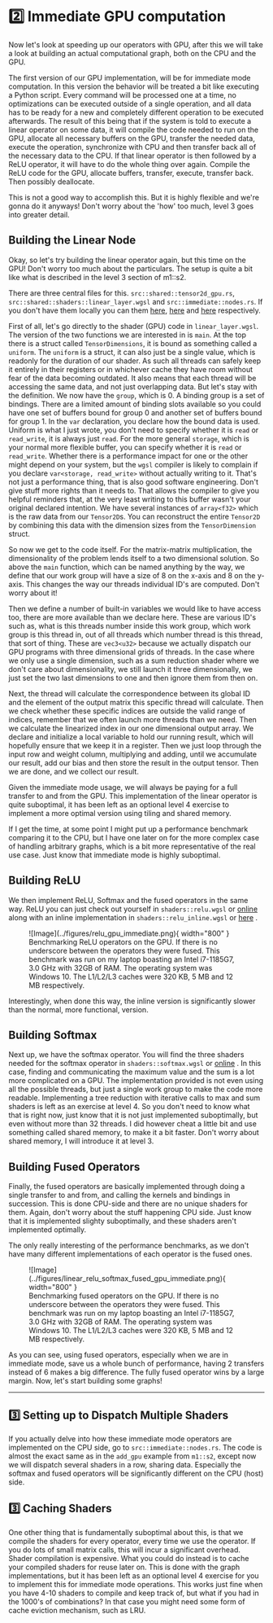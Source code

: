 # 2️⃣ Immediate GPU computation
Now let's look at speeding up our operators with GPU, after this
we will take a look at building an actual computational graph, both
on the CPU and the GPU.

The first version of our GPU implementation, will be for immediate mode computation.
In this version the behavior will be treated a bit like executing a Python script.
Every command will be processed one at a time, no optimizations can be executed outside
of a single operation, and all data has to be ready for a new and completely different
operation to be executed afterwards. The result of this being that if the system
is told to execute a linear operator on some data, it will compile the code needed
to run on the GPU, allocate all necessary buffers on the GPU, transfer the needed data,
execute the operation, synchronize with CPU and then transfer back all of the necessary
data to the CPU. If that linear operator is then followed by a ReLU operator, it will
have to do the whole thing over again. Compile the ReLU code for the GPU,
allocate buffers, transfer, execute, transfer back. Then possibly deallocate.

This is not a good way to accomplish this. But it is highly flexible and
we're gonna do it anyways! Don't worry about the 'how' too much, level 3
goes into greater detail.

## Building the Linear Node
Okay, so let's try building the linear operator again, but this time on
the GPU! Don't worry too much about the particulars. The setup is quite
a bit like what is described in the level 3 section of m1::s2.

There are three central files for this. ```src::shared::tensor2d_gpu.rs```,
```src::shared::shaders::linear_layer.wgsl``` and ```src::immediate::nodes.rs```.
If you don't have them locally you can them
[here](https://github.com/absorensen/the-real-timers-guide-to-the-computational-galaxy/blob/main/m1_memory_hierarchies/code/computational_graphs/src/shared/tensor2d_gpu.rs),
[here](https://github.com/absorensen/the-real-timers-guide-to-the-computational-galaxy/blob/main/m1_memory_hierarchies/code/computational_graphs/src/shared/shaders/linear_layer.wgsl) and
[here](https://github.com/absorensen/the-real-timers-guide-to-the-computational-galaxy/blob/main/m1_memory_hierarchies/code/computational_graphs/src/immediate/nodes.rs)
respectively.

First of all, let's go directly to the shader (GPU) code in ```linear_layer.wgsl```.
The version of the two functions we are interested in is ```main```.
At the top there is a struct called ```TensorDimensions```, it is
bound as something called a ```uniform```. The ```uniform``` is a struct,
it can also just be a single value, which is readonly for the duration of our shader.
As such all threads can safely keep it entirely in their registers or in whichever
cache they have room without fear of the data becoming outdated. It also
means that each thread will be accessing the same data, and not just overlapping
data. But let's stay with the definition. We now have the ```group```, which is 0.
A binding group is a set of bindings. There are a limited amount of binding slots
available so you could have one set of buffers bound for group 0 and another set
of buffers bound for group 1. In the ```var``` declaration, you declare how the
bound data is used. Uniform is what I just wrote, you don't need to specify whether
it is ```read``` or ```read_write```, it is always just ```read```. For the more
general ```storage```, which is your normal more flexible buffer, you can specify
whether it is ```read``` or ```read_write```. Whether there is a performance impact
for one or the other might depend on your system, but the ```wgsl``` compiler is
likely to complain if you declare ```var<storage, read_write>``` without actually
writing to it. That's not just a performance thing, that is also good software
engineering. Don't give stuff more rights than it needs to. That allows
the compiler to give you helpful reminders that, at the very least writing
to this buffer wasn't your original declared intention.
We have several instances of ```array<f32>``` which is the raw data from our
```Tensor2D```s. You can reconstruct the entire ```Tensor2D``` by combining
this data with the dimension sizes from the ```TensorDimension``` struct.

So now we get to the code itself. For the matrix-matrix multiplication, the
dimensionality of the problem lends itself to a two dimensional solution.
So above the ```main``` function, which can be named anything by the way,
we define that our work group will have a size of 8 on the x-axis and
8 on the y-axis. This changes the way our threads individual ID's are
computed. Don't worry about it!

Then we define a number of built-in variables we would like to have
access too, there are more available than we declare here.
These are various ID's such as, what is this threads number inside
this work group, which work group is this thread in, out of all threads
which number thread is this thread, that sort of thing.
These are ```vec3<u32>``` because we actually dispatch our GPU programs
with three dimensional grids of threads. In the case where we only
use a single dimension, such as a sum reduction shader where we don't
care about dimensionality, we still launch it three dimensionally,
we just set the two last dimensions to one and then ignore them from
then on.

Next, the thread will calculate the correspondence between its global
ID and the element of the output matrix this specific thread will calculate.
Then we check whether these specific indices are outside the valid range
of indices, remember that we often launch more threads than we need.
Then we calculate the linearized index in our one dimensional output array.
We declare and initialize a local variable to hold our running result,
which will hopefully ensure that we keep it in a register.
Then we just loop through the input row and weight column, multiplying
and adding, until we accumulate our result, add our bias and then
store the result in the output tensor. Then we are done,
and we collect our result.

Given the immediate mode usage, we will always be paying for a full transfer
to and from the GPU. This implementation of the linear operator is quite suboptimal, it has been
left as an optional level 4 exercise to implement a more optimal version using tiling and shared memory.

If I get the time, at some point I might put up a performance benchmark comparing it to the CPU, but I have
one later on for the more complex case of handling arbitrary graphs, which is a bit more representative
of the real use case. Just know that immediate mode is highly suboptimal.

## Building ReLU
We then implement ReLU, Softmax and the fused operators in the same way.
ReLU you can just check out yourself in ```shaders::relu.wgsl``` or
[online](https://github.com/absorensen/the-real-timers-guide-to-the-computational-galaxy/blob/main/m1_memory_hierarchies/code/computational_graphs/src/shared/shaders/relu.wgsl)
along with an inline implementation in ```shaders::relu_inline.wgsl``` or
[here](https://github.com/absorensen/the-real-timers-guide-to-the-computational-galaxy/blob/main/m1_memory_hierarchies/code/computational_graphs/src/shared/shaders/relu_inline.wgsl)
.

<figure markdown>
![Image](../figures/relu_gpu_immediate.png){ width="800" }
<figcaption>
Benchmarking ReLU operators on the GPU. If there is no underscore between the operators they were fused.
This benchmark was run on my laptop boasting an Intel i7-1185G7, 3.0 GHz with 32GB of RAM. The operating system was
Windows 10. The L1/L2/L3 caches were 320 KB, 5 MB and 12 MB respectively.
</figcaption>
</figure>

Interestingly, when done this way, the inline version is significantly slower than the normal, more functional,
version.

## Building Softmax
Next up, we have the softmax operator. You will find the three shaders
needed for the softmax operator in ```shaders::softmax.wgsl``` or
[online](https://github.com/absorensen/the-real-timers-guide-to-the-computational-galaxy/blob/main/m1_memory_hierarchies/code/computational_graphs/src/shared/shaders/softmax.wgsl)
.
In this case, finding and communicating the maximum value and
the sum is a lot more complicated on a GPU. The implementation
provided is not even using all the possible threads, but just a
single work group to make the code more readable. Implementing
a tree reduction with iterative calls to max and sum shaders
is left as an exercise at level 4. So you don't need to know
what that is right now, just know that it is not just
implemented suboptimally, but even without more than 32 threads.
I did however cheat a little bit and use something called shared memory, to make it a bit faster.
Don't worry about shared memory, I will introduce it at level 3.

## Building Fused Operators
Finally, the fused operators are basically implemented through doing
a single transfer to and from, and calling the kernels and bindings
in succession. This is done CPU-side and there are no unique shaders
for them. Again, don't worry about the stuff happening CPU side.
Just know that it is implemented slighty suboptimally, and
these shaders aren't implemented optimally.

The only really interesting of the performance benchmarks, as we don't have many different implementations of
each operator is the fused ones.

<figure markdown>
![Image](../figures/linear_relu_softmax_fused_gpu_immediate.png){ width="800" }
<figcaption>
Benchmarking fused operators on the GPU. If there is no underscore between the operators they were fused.
This benchmark was run on my laptop boasting an Intel i7-1185G7, 3.0 GHz with 32GB of RAM. The operating system was
Windows 10. The L1/L2/L3 caches were 320 KB, 5 MB and 12 MB respectively.
</figcaption>
</figure>

As you can see, using fused operators, especially when we are in immediate mode, save us a whole bunch of
performance, having 2 transfers instead of 6 makes a big difference. The fully fused operator wins by a large
margin. Now, let's start building some graphs!
_________________

## 3️⃣ Setting up to Dispatch Multiple Shaders
If you actually delve into how these immediate mode operators are implemented on the CPU side,
go to ```src::immediate::nodes.rs```. The code is almost the exact same as in the ```add_gpu```
example from ```m1::s2```, except now we will dispatch several shaders in a row, sharing
data. Especially the softmax and fused operators will be significantly different on the
CPU (host) side.

## 3️⃣ Caching Shaders
One other thing that is fundamentally suboptimal about this, is that we compile the shaders
for every operator, every time we use the operator. If you do lots of small matrix calls,
this will incur a significant overhead. Shader compilation is expensive. What you could do
instead is to cache your compiled shaders for reuse later on. This is done with the graph
implementations, but it has been left as an optional level 4 exercise for you to implement
this for immediate mode operations. This works just fine when you have 4-10 shaders to
compile and keep track of, but what if you had in the 1000's of combinations? In that
case you might need some form of cache eviction mechanism, such as LRU.

